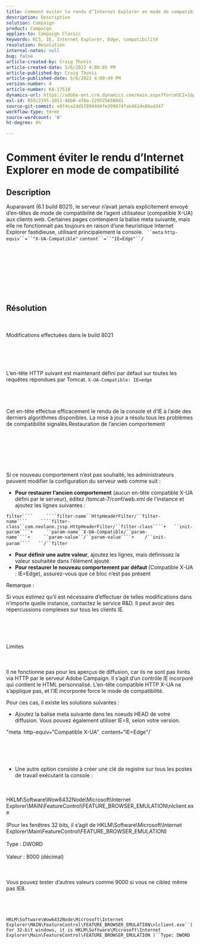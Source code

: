 ```yaml
---
title: Comment éviter le rendu d’Internet Explorer en mode de compatibilité
description: Description
solution: Campaign
product: Campaign
applies-to: Campaign Classic
keywords: KCS, IE, Internet Explorer, Edge, compatibilité
resolution: Resolution
internal-notes: null
bug: false
article-created-by: Craig Thonis
article-created-date: 5/6/2022 4:00:05 PM
article-published-by: Craig Thonis
article-published-date: 5/6/2022 4:00:49 PM
version-number: 4
article-number: KA-17518
dynamics-url: https://adobe-ent.crm.dynamics.com/main.aspx?forceUCI=1&pagetype=entityrecord&etn=knowledgearticle&id=71e22f95-55cd-ec11-a7b5-6045bd00d4f5
exl-id: 055c2195-1051-4bb0-af8e-2295256508d1
source-git-commit: e8f4ca2dd578944d4fe399074fab461de88ad247
workflow-type: tm+mt
source-wordcount: '0'
ht-degree: 0%

---
```


# Comment éviter le rendu d’Internet Explorer en mode de compatibilité

## Description


Auparavant (6.1 build 8021), le serveur n’avait jamais explicitement envoyé d’en-têtes de mode de compatibilité de l’agent utilisateur (compatible X-UA) aux clients web. Certaines pages contenaient la balise meta suivante, mais elle ne fonctionnait pas toujours en raison d’une heuristique Internet Explorer fastidieuse, utilisant principalement la console.
` ``meta` `http-equiv``=``"X-UA-Compatible"` `content``=``"IE=Edge"``/`<br><br><br> <br><br><br> <br><br><br>

## Résolution

<br><br>Modifications effectuées dans le build 8021<br><br><br><br> <br><br>
L’en-tête HTTP suivant est maintenant défini par défaut sur toutes les requêtes répondues par Tomcat.
`X-UA-Compatible: IE=edge`<br><br><br> <br><br>
Cet en-tête effectue efficacement le rendu de la console et d’IE à l’aide des derniers algorithmes disponibles. La mise à jour a résolu tous les problèmes de compatibilité signalés.Restauration de l’ancien comportement
<br><br><br><br> <br><br> <br><br>
Si ce nouveau comportement n’est pas souhaité, les administrateurs peuvent modifier la configuration du serveur web comme suit :

- <b>Pour restaurer l’ancien comportement</b> (aucun en-tête compatible X-UA défini par le serveur), éditez /tomcat-7/conf/web.xml de l&#39;instance et ajoutez les lignes suivantes :

```filter````     ````filter-name``HttpHeaderFilter/``filter-name````     ````filter-class``com.neolane.jssp.HttpHeaderFilter/``filter-class````+   ``init-param````+     ``param-name``X-UA-Compatible/``param-name````+     ``param-value``/``param-value````+    /``init-param````   ``/``filter``` 
- <b>Pour définir une autre valeur</b>, ajoutez les lignes, mais définissez la valeur souhaitée dans l’élément ajouté.
- <b>Pour restaurer le nouveau comportement par défaut </b>(Compatible X-UA : IE=Edge), assurez-vous que ce bloc n’est pas présent


Remarque :

Si vous estimez qu’il est nécessaire d’effectuer de telles modifications dans n’importe quelle instance, contactez le service R&amp;D. Il peut avoir des répercussions complexes sur tous les clients IE.


<br><br><br><br>Limites<br><br> <br><br>
Il ne fonctionne pas pour les aperçus de diffusion, car ils ne sont pas livrés via HTTP par le serveur Adobe Campaign. Il s’agit d’un contrôle IE incorporé qui contient le HTML personnalisé. L’en-tête compatible HTTP X-UA ne s’applique pas, et l’IE incorporée force le mode de compatibilité.

Pour ces cas, il existe les solutions suivantes :

- Ajoutez la balise meta suivante dans les noeuds HEAD de votre diffusion. Vous pouvez également utiliser IE=8, selon votre version.

&quot;meta` `http-equiv``=``&quot;Compatible X-UA&quot;` `content``=``&quot;IE=Edge&quot;/` <br><br><br><br> 
- Une autre option consiste à créer une clé de registre sur tous les postes de travail exécutant la console :

<br><br>HKLM\Software\Wow6432Node\Microsoft\Internet Explorer\MAIN\FeatureControl\FEATURE_BROWSER_EMULATION\nlclient.exe<br><br>(Pour les fenêtres 32 bits, il s’agit de HKLM\Software\Microsoft\Internet Explorer\Main\FeatureControl\FEATURE_BROWSER_EMULATION)<br><br>Type : DWORD<br><br>Valeur : 8000 (décimal)<br><br> <br><br>Vous pouvez tester d’autres valeurs comme 9000 si vous ne ciblez même pas IE8.<br><br> <br><br><br>`HKLM\Software\Wow6432Node\Microsoft\Internet Explorer\MAIN\FeatureControl\FEATURE_BROWSER_EMULATION\nlclient.exe``(For 32-bit windows, it is HKLM\Software\Microsoft\Internet Explorer\Main\FeatureControl\FEATURE_BROWSER_EMULATION )``Type: DWORD`<br><br><br><br><br><br>

